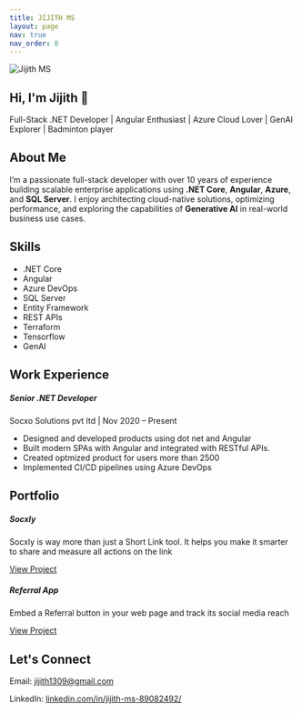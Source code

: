 ```yaml
---
title: JIJITH MS
layout: page
nav: true
nav_order: 0
---
```


<!-- Hero Section -->
<section class="container py-5 text-center">
<img src="{{ '/assets/img/jijith.jpg' | relative_url }}" class="rounded-circle mx-auto d-block mb-3" alt="Jijith MS" style="max-width: 180px;">
  <h1 class="display-4 fw-bold">Hi, I'm Jijith 👋</h1>
  <p class="lead text-muted">Full-Stack .NET Developer | Angular Enthusiast | Azure Cloud Lover | GenAI Explorer | Badminton player</p>
</section>

<!-- About Me -->
<section class="container py-4">
  <h2>About Me</h2>
  <p>
    I’m a passionate full-stack developer with over 10 years of experience building scalable enterprise applications using <strong>.NET Core</strong>, <strong>Angular</strong>, <strong>Azure</strong>, and <strong>SQL Server</strong>. 
    I enjoy architecting cloud-native solutions, optimizing performance, and exploring the capabilities of <strong>Generative AI</strong> in real-world business use cases.
  </p>
</section>

<!-- Skills -->
<section class="container py-4">
  <h2>Skills</h2>
  <ul class="list-inline">
    <li class="list-inline-item badge bg-primary m-1">.NET Core</li>
    <li class="list-inline-item badge bg-primary m-1">Angular</li>
    <li class="list-inline-item badge bg-primary m-1">Azure DevOps</li>
    <li class="list-inline-item badge bg-primary m-1">SQL Server</li>
    <li class="list-inline-item badge bg-primary m-1">Entity Framework</li>
    <li class="list-inline-item badge bg-primary m-1">REST APIs</li>
    <li class="list-inline-item badge bg-primary m-1">Terraform</li>
    <li class="list-inline-item badge bg-primary m-1">Tensorflow</li>
    <li class="list-inline-item badge bg-primary m-1">GenAI</li>
  </ul>
</section>

<!-- Work Experience -->
<section class="container py-4">
  <h2>Work Experience</h2>

  <div class="mb-4">
    <h5>Senior .NET Developer</h5>
    <p class="text-muted">Socxo Solutions pvt ltd | Nov 2020 – Present</p>
    <ul>
      <li>Designed and developed products using dot net and Angular</li>
      <li>Built modern SPAs with Angular and integrated with RESTful APIs.</li>
      <li>Created optmized product for users more than 2500</li>
      <li>Implemented CI/CD pipelines using Azure DevOps </li>
    </ul>
  </div>

  <!-- <div class="mb-4">
    <h5>Full-Stack Developer</h5>
    <p class="text-muted">Company Name | 2018 – 2020</p>
    <ul>
      <li>Developed internal tools using ASP.NET MVC and SQL Server.</li>
      <li>Built reporting dashboards using Angular and Power BI.</li>
      <li>Collaborated with DevOps to improve deployment processes.</li>
    </ul>
  </div> -->
</section>

<!-- Projects / Portfolio -->
<section class="container py-4">
  <h2>Portfolio</h2>
  <div class="row row-cols-1 row-cols-md-2 g-4">
    <div class="col">
      <div class="card h-100">
        <div class="card-body">
          <h5 class="card-title">Socxly</h5>
          <p class="card-text">Socxly is way more than just a Short Link tool. It helps you make it smarter to share and measure all actions on the link</p>
          <a href="https://socxly.com" class="btn btn-outline-primary">View Project</a>
        </div>
      </div>
    </div>
    <div class="col">
      <div class="card h-100">
        <div class="card-body">
          <h5 class="card-title">Referral App</h5>
          <p class="card-text">Embed a Referral button in your web page and track its social media reach</p>
          <a href="https://referral.socxly.com/" class="btn btn-outline-primary">View Project</a>
        </div>
      </div>
    </div>
  </div>
</section>

<!-- Contact -->
<section class="container py-5 text-center">
  <h2>Let's Connect</h2>
  <p>Email: <a href="mailto:jijith1309@gmail.co">jijith1309@gmail.com</a></p>
  <p>LinkedIn: <a href="https://www.linkedin.com/in/jijith-ms-89082492/" target="_blank">linkedin.com/in/jijith-ms-89082492/</a></p>
</section>
